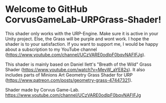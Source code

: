 # Welcome to GitHub CorvusGameLab-URPGrass-Shader!

This shader only works with the URP-Engine. Make sure it is active in your Unity project. Else, the Grass will be purple and wont work.
I hope the shader is to your satisfaction. 
If you want to support me, I would be happy about a subscription to my YouTube channel (https://www.youtube.com/channel/UCzVARE0odlpF0bqvNAFIFJg).

This shader is mainly based on Daniel Ilett's "Breath of the Wild" Grass Shader (https://www.youtube.com/watch?v=MeyW_aYE82s).
It also includes parts of Minions Art Geometry Grass Shader for URP (https://www.patreon.com/posts/geometry-grass-47447321).

Shader made by Corvus Game-Lab. https://www.youtube.com/channel/UCzVARE0odlpF0bqvNAFIFJg


